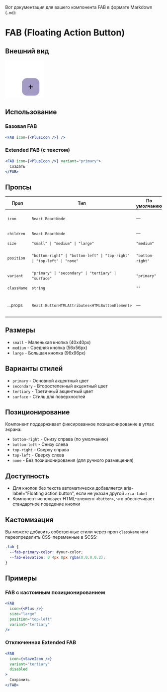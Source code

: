 Вот документация для вашего компонента FAB в формате Markdown (`.md`):

# FAB (Floating Action Button)

## Внешний вид  

![FAB](img/FAB.png)

## Использование

### Базовая FAB
```jsx
<FAB icon={<PlusIcon />} />
```

### Extended FAB (с текстом)
```jsx
<FAB icon={<PlusIcon />} variant="primary">
  Создать
</FAB>
```

## Пропсы

| Проп          | Тип                                      | По умолчанию   | Описание                                                                 |
|---------------|------------------------------------------|----------------|-------------------------------------------------------------------------|
| `icon`        | `React.ReactNode`                        | —              | Иконка для отображения в кнопке                                        |
| `children`    | `React.ReactNode`                        | —              | Текст для Extended FAB                                                 |
| `size`        | `"small" \| "medium" \| "large"`        | `"medium"`     | Размер кнопки                                                          |
| `position`    | `"bottom-right" \| "bottom-left" \| "top-right" \| "top-left" \| "none"` | `"bottom-right"` | Позиционирование кнопки относительно родителя                          |
| `variant`     | `"primary" \| "secondary" \| "tertiary" \| "surface"` | `"primary"`    | Стиль кнопки                                                           |
| `className`   | `string`                                 | `""`           | Дополнительные CSS-классы                                              |
| ...props      | `React.ButtonHTMLAttributes<HTMLButtonElement>` | —              | Все стандартные пропсы кнопки (onClick, disabled и т.д.)               |

## Размеры

- `small` - Маленькая кнопка (40x40px)
- `medium` - Средняя кнопка (56x56px)
- `large` - Большая кнопка (96x96px)

## Варианты стилей

- `primary` - Основной акцентный цвет
- `secondary` - Второстепенный акцентный цвет
- `tertiary` - Третичный акцентный цвет
- `surface` - Стиль для поверхностей

## Позиционирование

Компонент поддерживает фиксированное позиционирование в углах экрана:

- `bottom-right` - Снизу справа (по умолчанию)
- `bottom-left` - Снизу слева
- `top-right` - Сверху справа
- `top-left` - Сверху слева
- `none` - Без позиционирования (для ручного размещения)

## Доступность

- Для кнопок без текста автоматически добавляется aria-label="Floating action button", если не указан другой `aria-label`
- Компонент использует HTML-элемент `<button>`, что обеспечивает стандартное поведение кнопки

## Кастомизация

Вы можете добавить собственные стили через проп `className` или переопределить CSS-переменные в SCSS:

```scss
.fab {
  --fab-primary-color: #your-color;
  --fab-elevation: 0 4px 8px rgba(0,0,0,0.2);
}
```

## Примеры

### FAB с кастомным позиционированием
```jsx
<FAB 
  icon={<Plus />} 
  size="large" 
  position="top-left"
  variant="tertiary"
/>
```


### Отключенная Extended FAB
```jsx
<FAB 
  icon={<SaveIcon />} 
  variant="tertiary"
  disabled
>
  Сохранить
</FAB>
```